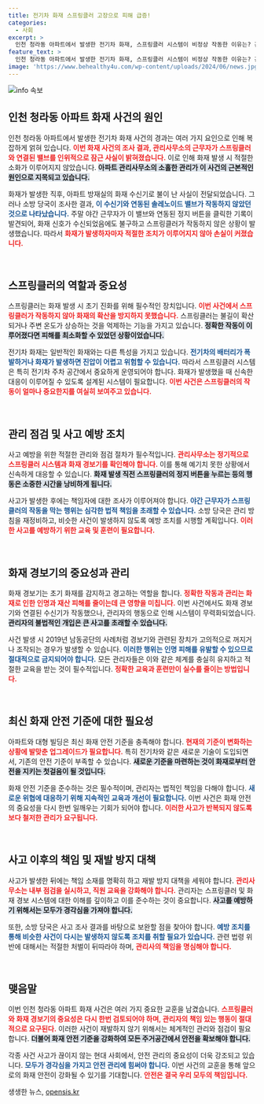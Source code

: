 ```yaml
---
title: 전기차 화재 스프링클러 고장으로 피해 급증!
categories:
  - 사회
excerpt: >
  인천 청라동 아파트에서 발생한 전기차 화재, 스프링클러 시스템이 비정상 작동한 이유는? 관리자의 고의 조작이 화재 확대에 영향을 미쳤다! 진실이 밝혀진다. 클릭하면 더 많은 사실을 알 수 있습니다!
feature_text: >
  인천 청라동 아파트에서 발생한 전기차 화재, 스프링클러 시스템이 비정상 작동한 이유는? 관리자의 고의 조작이 화재 확대에 영향을 미쳤다! 진실이 밝혀진다. 클릭하면 더 많은 사실을 알 수 있습니다!
image: 'https://www.behealthy4u.com/wp-content/uploads/2024/06/news.jpg'
---
```


<p><img src="https://www.behealthy4u.com/wp-content/uploads/2024/06/news.jpg" alt="info 속보" /></p>

<h2 data-ke-size="size26">인천 청라동 아파트 화재 사건의 원인</h2>

<p data-ke-size="size16">인천 청라동 아파트에서 발생한 전기차 화재 사건의 경과는 여러 가지 요인으로 인해 복잡하게 얽혀 있습니다. <b><span style="color: #ee2323;">이번 화재 사건의 조사 결과, 관리사무소의 근무자가 스프링클러와 연결된 밸브를 인위적으로 잠근 사실이 밝혀졌습니다.</span></b> 이로 인해 화재 발생 시 적절한 소화가 이루어지지 않았습니다. <b><span style="background-color: #21538527;">아파트 관리사무소의 소홀한 관리가 이 사건의 근본적인 원인으로 지목되고 있습니다.</span></b></p>

<p data-ke-size="size16">화재가 발생한 직후, 아파트 방재실의 화재 수신기로 불이 난 사실이 전달되었습니다. 그러나 소방 당국이 조사한 결과, <b><span style="color: #1a5490;">이 수신기와 연동된 솔레노이드 밸브가 작동하지 않았던 것으로 나타났습니다.</span></b> 주말 야간 근무자가 이 밸브와 연동된 정지 버튼을 클릭한 기록이 발견되어, 화재 신호가 수신되었음에도 불구하고 스프링클러가 작동하지 않은 상황이 발생했습니다. 따라서 <b><span style="color: #ee2323;">화재가 발생하자마자 적절한 조치가 이루어지지 않아 손실이 커졌습니다.</span></b></p>

<p data-ke-size="size16">&nbsp;</p>

<h2 data-ke-size="size26">스프링클러의 역할과 중요성</h2>

<p data-ke-size="size16">스프링클러는 화재 발생 시 초기 진화를 위해 필수적인 장치입니다. <b><span style="color: #ee2323;">이번 사건에서 스프링클러가 작동하지 않아 화재의 확산을 방지하지 못했습니다.</span></b> 스프링클러는 불길이 확산되거나 주변 온도가 상승하는 것을 억제하는 기능을 가지고 있습니다. <b><span style="background-color: #21538527;">정확한 작동이 이루어졌다면 피해를 최소화할 수 있었던 상황이었습니다.</span></b></p>

<p data-ke-size="size16">전기차 화재는 일반적인 화재와는 다른 특성을 가지고 있습니다. <b><span style="color: #1a5490;">전기차의 배터리가 폭발하거나 화재가 발생하면 진압이 어렵고 위험할 수 있습니다.</span></b> 따라서 스프링클러 시스템은 특히 전기차 주차 공간에서 중요하게 운영되어야 합니다. 화재가 발생했을 때 신속한 대응이 이루어질 수 있도록 설계된 시스템이 필요합니다. <b><span style="color: #ee2323;">이번 사건은 스프링클러의 작동이 얼마나 중요한지를 여실히 보여주고 있습니다.</span></b></p>

<p data-ke-size="size16">&nbsp;</p>

<h2 data-ke-size="size26">관리 점검 및 사고 예방 조치</h2>

<p data-ke-size="size16">사고 예방을 위한 적절한 관리와 점검 절차가 필수적입니다. <b><span style="color: #ee2323;">관리사무소는 정기적으로 스프링클러 시스템과 화재 경보기를 확인해야 합니다.</span></b> 이를 통해 예기치 못한 상황에서 신속하게 대응할 수 있습니다. <b><span style="background-color: #21538527;">화재 발생 직전 스프링클러의 정지 버튼을 누르는 등의 행동은 소중한 시간을 낭비하게 됩니다.</span></b></p>

<p data-ke-size="size16">사고가 발생한 후에는 책임자에 대한 조사가 이루어져야 합니다. <b><span style="color: #1a5490;">야간 근무자가 스프링클러의 작동을 막는 행위는 심각한 법적 책임을 초래할 수 있습니다.</span></b> 소방 당국은 관리 방침을 재정비하고, 비슷한 사건이 발생하지 않도록 예방 조치를 시행할 계획입니다. <b><span style="color: #ee2323;">이러한 사고를 예방하기 위한 교육 및 훈련이 필요합니다.</span></b></p>

<p data-ke-size="size16">&nbsp;</p>

<h2 data-ke-size="size26">화재 경보기의 중요성과 관리</h2>

<p data-ke-size="size16">화재 경보기는 초기 화재를 감지하고 경고하는 역할을 합니다. <b><span style="color: #ee2323;">정확한 작동과 관리는 화재로 인한 인명과 재산 피해를 줄이는데 큰 영향을 미칩니다.</span></b> 이번 사건에서도 화재 경보기와 연결된 수신기가 작동했으나, 관리자의 행동으로 인해 시스템이 무력화되었습니다. <b><span style="background-color: #21538527;">관리자의 불법적인 개입은 큰 사고를 초래할 수 있습니다.</span></b></p>

<p data-ke-size="size16">사건 발생 시 2019년 남동공단의 사례처럼 경보기와 관련된 장치가 고의적으로 꺼지거나 조작되는 경우가 발생할 수 있습니다. <b><span style="color: #1a5490;">이러한 행위는 인명 피해를 유발할 수 있으므로 절대적으로 금지되어야 합니다.</span></b> 모든 관리자들은 이와 같은 체계를 충실히 유지하고 적절한 교육을 받는 것이 필수적입니다. <b><span style="color: #ee2323;">정확한 교육과 훈련만이 실수를 줄이는 방법입니다.</span></b></p>

<p data-ke-size="size16">&nbsp;</p>

<h2 data-ke-size="size26">최신 화재 안전 기준에 대한 필요성</h2>

<p data-ke-size="size16">아파트와 대형 빌딩은 최신 화재 안전 기준을 충족해야 합니다. <b><span style="color: #ee2323;">현재의 기준이 변화하는 상황에 발맞춘 업그레이드가 필요합니다.</span></b> 특히 전기차와 같은 새로운 기술이 도입되면서, 기존의 안전 기준이 부족할 수 있습니다. <b><span style="background-color: #21538527;">새로운 기준을 마련하는 것이 화재로부터 안전을 지키는 첫걸음이 될 것입니다.</span></b></p>

<p data-ke-size="size16">화재 안전 기준을 준수하는 것은 필수적이며, 관리자는 법적인 책임을 다해야 합니다. <b><span style="color: #1a5490;">새로운 위협에 대응하기 위해 지속적인 교육과 개선이 필요합니다.</span></b> 이번 사건은 화재 안전의 중요성을 다시 한번 일깨우는 기회가 되어야 합니다. <b><span style="color: #ee2323;">이러한 사고가 반복되지 않도록 보다 철저한 관리가 요구됩니다.</span></b></p>

<p data-ke-size="size16">&nbsp;</p>

<h2 data-ke-size="size26">사고 이후의 책임 및 재발 방지 대책</h2>

<p data-ke-size="size16">사고가 발생한 뒤에는 책임 소재를 명확히 하고 재발 방지 대책을 세워야 합니다. <b><span style="color: #ee2323;">관리사무소는 내부 점검을 실시하고, 직원 교육을 강화해야 합니다.</span></b> 관리자는 스프링클러 및 화재 경보 시스템에 대한 이해를 깊이하고 이를 준수하는 것이 중요합니다. <b><span style="background-color: #21538527;">사고를 예방하기 위해서는 모두가 경각심을 가져야 합니다.</span></b></p>

<p data-ke-size="size16">또한, 소방 당국은 사고 조사 결과를 바탕으로 보완할 점을 찾아야 합니다. <b><span style="color: #1a5490;">예방 조치를 통해 비슷한 사건이 다시는 발생하지 않도록 조치를 취할 필요가 있습니다.</span></b> 관련 법령 위반에 대해서는 적절한 처벌이 뒤따라야 하며, <b><span style="color: #ee2323;">관리사의 책임을 명심해야 합니다.</span></b></p>

<p data-ke-size="size16">&nbsp;</p>

<h2 data-ke-size="size26">맺음말</h2>

<p data-ke-size="size16">이번 인천 청라동 아파트 화재 사건은 여러 가지 중요한 교훈을 남겼습니다. <b><span style="color: #ee2323;">스프링클러와 화재 경보기의 중요성은 다시 한번 검토되어야 하며, 관리자의 책임 있는 행동이 절대적으로 요구된다.</span></b> 이러한 사건이 재발하지 않기 위해서는 체계적인 관리와 점검이 필요합니다. <b><span style="background-color: #21538527;">더불어 화재 안전 기준을 강화하여 모든 주거공간에서 안전을 확보해야 합니다.</span></b></p>

<p data-ke-size="size16">각종 사건 사고가 끊이지 않는 현대 사회에서, 안전 관리의 중요성이 더욱 강조되고 있습니다. <b><span style="color: #1a5490;">모두가 경각심을 가지고 안전 관리에 힘써야 합니다.</span></b> 이번 사건의 교훈을 통해 앞으로의 화재 안전이 강화될 수 있기를 기대합니다. <b><span style="color: #ee2323;">안전은 결국 우리 모두의 책임입니다.</span></b></p>
생생한 뉴스, <a href="https://opensis.kr" rel="dofollow">opensis.kr</a>


